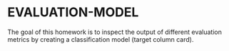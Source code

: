 # EVALUATION-MODEL
The goal of this homework is to inspect the output of different evaluation metrics by creating a classification model (target column card).
